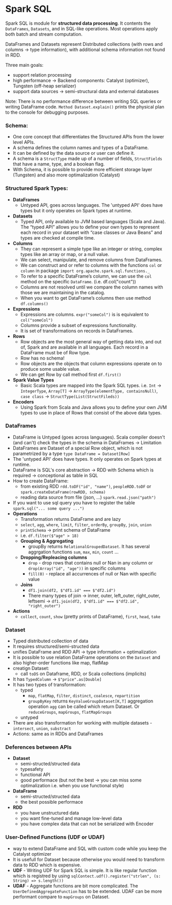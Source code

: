 Spark SQL
====================

Spark SQL is module for **structured data processing**. It contents the `DataFrames`, `Datasets`, and in SQL-like operations. Most operations apply both batch and stream computation.

DataFrames and Datasets represent Distributed collections (with rows and columns -> type information), with additional schema information not found in RDD.

Three main goals:
  - support relation processing
  - high performance -> Backend components: Catalyst (optimizer), Tungsten (off-heap serializer)
  - support data sources -> semi-structural data and external databases
  
Note: There is no performance difference between writing SQL queries or writing DataFrame code. `Method Dataset.explain()` prints the physical plan to the console for debugging purposes.

### Schema:
* One core concept that differentiates the Structured APIs from the lower level APIs.
* A schema defines the column names and types of a DataFrame.
* It can be defined by the data source or user can define it.
* A schema is a `StructType` made up of a number of fields, `StructFields` that have a name, type, and a boolean flag.
* With Schema, it is possible to provide more efficient storage layer (Tungsten) and also more optimalization (Catalyst)

### Structured Spark Types:
- **DataFrames** 
  * Untyped API, goes across languages. The 'untyped API' does have types but it only operates on Spark types at runtime.
- **Datasets**
  * Typed API, only available to JVM based languages (Scala and Java). The “typed API” allows you to define your own types to represent each record in your dataset with “case classes or Java Beans” and types are checked at compile time.
- **Columns**
  * They can represent a simple type like an integer or string, complex types like an array or map, or a null value.
  * We can select, manipulate, and remove columns from DataFrames.
  * We can construct and or refer to columns with the functions `col` or `column` in package `import org.apache.spark.sql.functions._`
  * To refer to a specific DataFrame’s column, we can use the `col` method on the specific `DataFrame`. (i.e. df.col("count"))
  * Columns are not resolved until we compare the column names with those we are maintaining in the catalog.
  * When you want to get DataFrame’s columns then use method `df.columns()`
- **Expressions**
  * Expressions are columns. `expr("someCol")` is is equivalent to `col("someCol")`
  * Columns provide a subset of expressions functionality. 
  * It is set of transformations on records in DataFrames.
- **Rows** 
  * Row objects are the most general way of getting data into, and out of, Spark and are available in all languages. Each record in a DataFrame must be of Row type.
  * Row has no schema!
  * Row objects are the objects that column expressions operate on to produce some usable value.
  * We can get Row by call method first `df.first()`
- **Spark Value Types**
  * Basic Scala types are mapped into the Spark SQL types. i.e. `Int` -> `IntegerType`, `Array[T]` -> `ArrayType(elementType, containsNull)`, `case class` -> `StructType(List(StructFileds))`
- **Encoders**
  * Using Spark from Scala and Java allows you to define your own JVM types to use in place of Rows that consist of the above data types.

### DataFrames
- DataFrame is Untyped (goes across languages). Scala compiler doesn't (and can't) check the types in the schema in DataFrames -> Limitation
- DataFrames are Dataset of a special Row object, which is not parametrized by a type `type DataFrame = Dataset[Row]`
- The 'untyped API' does have types. It only operates on Spark types at runtime.
- DataFrame is SQL's core abstraction -> RDD with Schema which is required -> conceptional as table in SQL
- How to create DataFrame:
  - from existing RDD `rdd.toDF("id", "name")`, `peopleRDD.toDF` or `spark.createDataFrame(rowRDD, schema)`
  - reading data source from file (json, ...) `spark.read.json("path")`
- If you want to use sql query you have to register the table `spark.sql("... some query ...")`
- **Operations**
  - Transformation returns DataFrame and are lazy
  - `select`, `agg`, `where`, `limit`, `filter`, `orderBy`, `groupBy`, `join`, `union`
  - `printSchema` -> print schema of DataFrame
  - i.e. `df.filter($"age" > 18)`
  - **Grouping & Aggregating**
    - groupBy returns `RelationalGroupedDataset`. It has several aggrgation functions `sum`, `max`, `min`, `count` ...
  - **Dropping/Repleacing columns** 
    - `drop` - drop rows that contains null or Nan in any column or `drop(Array("id", "age"))` in specific columns
    - `fill(0)` - replace all accurrences of null or Nan with specific value
  - **Joins**
    - `df1.join(df2, $"df1.id" === $"df2.id")`
    - There many types of join -> inner, outer, left_outer, right_outer, leftsemi -> `df1.join(df2, $"df1.id" === $"df2.id", "right_outer")`
- **Actions**
  - `collect`, `count`, `show` (pretty prints of DataFrame), `first`, `head`, `take`

### Dataset
  - Typed distributed collection of data
  - It requires structured/semi-structed data
  - unifies DataFrame and RDD API -> type information + optimalization
  - It is possible to use relation DataFrame operations on the `Dataset` and also higher-order functions like map, flatMap
  - creatign Dataset:
    - call `toDS` on Dataframe, RDD, or Scala collections (implicits)
  - It has `TypedColumn` -> `$"price".as[Double]`
  - It has two types of transformation: 
    - typed
      - `map`, `flatMap`, `filter`, `distinct`, `coalesce`, `repartition`
      - `groupByKey` returns `KeyValueGroupDataset[K,T]` aggregation operation `agg` can be called which return Dataset. Or `reduceGroups`, `mapGroups`, `flatMapGroups`
    - untyped
  - There are also transformation for working with multiple datasets - `intersect`, `union`, `substract`
  - Actions: same as in RDDs and DataFrames

### Deferences between APIs
 - **Dataset**
   - semi-structed/structed data
   - typesafety
   - functional API
   - good performace (but not the best -> you can miss some optimalization i.e. when you use functional style)
 - **DataFrame**
   - semi-structed/structed data
   - the best possible performace 
 - **RDD**
   - you have unstructured data
   - you want fine-tuned and manage low-level data
   - you have complex data that can not be serialized with Encoder
   
### User-Defined Functions (UDF or UDAF)
  - way to extend DataFrame and SQL with custom code while you keep the Catalyst optimizer
  - It is usefull for Dataset because otherwise you would need to transform data to RDD which is expensive.
  - **UDF** - Writing UDF for Spark SQL is simple. It is like regular function which is registred by using `sqlContect.udf().register("strlen", (s: String) => s.length())`
  - **UDAF** - Aggregate functions are bit more complicated. The `UserDefinedAggregateFunction` has to be extended. UDAF can be more performant compare to `mapGroups` on Dataset.
